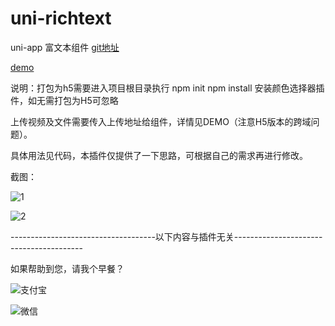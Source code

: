 # uni-richtext
uni-app 富文本组件
[git地址](https://github.com/lygustas/uni-richtext)

[demo](http://120.78.87.84:8080/richtext/#/)

说明：打包为h5需要进入项目根目录执行 
  npm init
  npm install
安装颜色选择器插件，如无需打包为H5可忽略

上传视频及文件需要传入上传地址给组件，详情见DEMO（注意H5版本的跨域问题）。

具体用法见代码，本插件仅提供了一下思路，可根据自己的需求再进行修改。

截图：

![1](http://xywqqcom.oss-cn-shenzhen.aliyuncs.com/154289813637629.png)

![2](http://xywqqcom.oss-cn-shenzhen.aliyuncs.com/154289821467557.png)





------------------------------------以下内容与插件无关----------------------------------------

如果帮助到您，请我个早餐？

![支付宝](http://xywqqcom.oss-cn-shenzhen.aliyuncs.com/154289889634793.png)

![微信](http://xywqqcom.oss-cn-shenzhen.aliyuncs.com/154289899377144.png)

